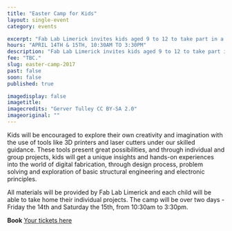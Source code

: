 ```yaml
---
title: "Easter Camp for Kids"
layout: single-event
category: events

excerpt: "Fab Lab Limerick invites kids aged 9 to 12 to take part in a 2-day Easter camp. Boys and girls will explore their imagination and creativity using digital technologies!"
hours: "APRIL 14TH & 15TH, 10:30AM TO 3:30PM"
description: "Fab Lab Limerick invites kids aged 9 to 12 to take part in a 2-day Easter camp. Boys and girls will explore their imagination and creativity using digital technologies!"
fee: "TBC."
slug: easter-camp-2017
past: false
soon: false
published: true

imagedisplay: false
imagetitle:
imagecredits: "Gerver Tulley CC BY-SA 2.0"
imageoriginal: ""
---
```


Kids will be encouraged to explore their own creativity and imagination with the use of tools like 3D printers and laser cutters under our skilled guidance. These tools present great possibilities, and through individual and group projects, kids will get a unique insights and hands-on experiences into the world of digital fabrication, through design process, problem solving and exploration of basic structural engineering and electronic principles.

All materials will be provided by Fab Lab Limerick and each child will be able to take home their individual projects. The camp will be over two days - Friday the 14th and Saturday the 15th, from 10:30am to 3:30pm.

**Book** [Your tickets here](https://fablablimerick.ticketleap.com/easter-camp-2017/)
